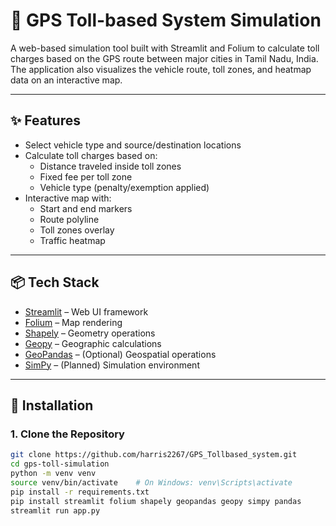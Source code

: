 # 🚗 GPS Toll-based System Simulation

A web-based simulation tool built with Streamlit and Folium to calculate toll charges based on the GPS route between major cities in Tamil Nadu, India. The application also visualizes the vehicle route, toll zones, and heatmap data on an interactive map.

---

## ✨ Features

- Select vehicle type and source/destination locations
- Calculate toll charges based on:
  - Distance traveled inside toll zones
  - Fixed fee per toll zone
  - Vehicle type (penalty/exemption applied)
- Interactive map with:
  - Start and end markers
  - Route polyline
  - Toll zones overlay
  - Traffic heatmap

---

## 📦 Tech Stack

- [Streamlit](https://streamlit.io/) – Web UI framework
- [Folium](https://python-visualization.github.io/folium/) – Map rendering
- [Shapely](https://shapely.readthedocs.io/) – Geometry operations
- [Geopy](https://geopy.readthedocs.io/) – Geographic calculations
- [GeoPandas](https://geopandas.org/) – (Optional) Geospatial operations
- [SimPy](https://simpy.readthedocs.io/) – (Planned) Simulation environment

---

## 🔧 Installation

### 1. Clone the Repository

```bash
git clone https://github.com/harris2267/GPS_Tollbased_system.git
cd gps-toll-simulation
python -m venv venv
source venv/bin/activate    # On Windows: venv\Scripts\activate
pip install -r requirements.txt
pip install streamlit folium shapely geopandas geopy simpy pandas
streamlit run app.py
```
